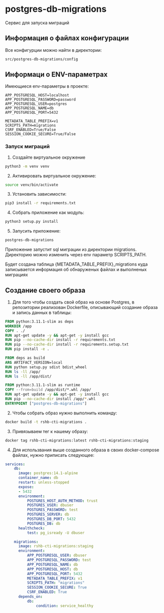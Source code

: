 # postgres-db-migrations

Сервис для запуска миграций

## Информация о файлах конфигурации
Все конфигурции можно найти в директории:
```bash
src/postgres-db-migrations/config
```

## Информаци о ENV-параметрах
Имеющиеся env-параметры в проекте:
```
APP_POSTGRESQL_HOST=localhost
APP_POSTGRESQL_PASSWORD=password
APP_POSTGRESQL_USER=postgres
APP_POSTGRESQL_NAME=db
APP_POSTGRESQL_PORT=5432

METADATA_TABLE_PREFIX=v1
SCRIPTS_PATH=migrations
CSRF_ENABLED=True/False
SESSION_COOKIE_SECURE=True/False
```

### Запуск миграций

1. Создайте виртуальное окружение

```bash
python3 -m venv venv
```

2. Активировать виртуальное окружение: 

```bash
source venv/bin/activate
```

3. Установить зависимости: 

```bash
pip3 install -r requirements.txt
```

4. Собрать приложение как модуль:

```bash
python3 setup.py install
```

5. Запусить приложение:
```bash
postgres-db-migrations
```

Приложение запустит sql миграции из директории migrations. Директорию можно изменить через env параметр SCRIPTS_PATH.

Будет создана таблица {METADATA_TABLE_PREFIX}_migrations куда записывается информация об обнаруженых файлах и выполненых миграциях


## Создание своего образа

1. Для того чтобы создать свой образ на основе Postgres, в репозитории реализован Dockerfile, описывающий создание образа и запись данных в таблицы:
```Dockerfile
FROM python:3.11.1-slim as deps
WORKDIR /app
COPY . ./
RUN apt-get update -y && apt-get -y install gcc
RUN pip --no-cache-dir install -r requirements.txt 
RUN pip --no-cache-dir install -r requirements.setup.txt 
RUN pip install -e .

FROM deps as build
ARG ARTIFACT_VERSION=local
RUN python setup.py sdist bdist_wheel
RUN ls -ll /app/
RUN ls -ll /app/dist/

FROM python:3.11.1-slim as runtime
COPY --from=build /app/dist/*.whl /app/
RUN apt-get update -y && apt-get -y install gcc
RUN pip --no-cache-dir install /app/*.whl
ENTRYPOINT ["postgres-db-migrations"]
```

2. Чтобы собрать образ нужно выполнить команду:
```bash
docker build -t rshb-cti-migrations .
```

3. Привязываем тег к нашему образу:
```bash
docker tag rshb-cti-migrations:latest rshb-cti-migrations:staging
```

4. Для использвания выше созданного образа в своих docker-compose файлах, нужно приписать следующее:
```yaml
services:
    db:
      image: postgres:14.1-alpine
      container_name: db
      restart: unless-stopped
      expose:
      - 5432
      environment:
          POSTGRES_HOST_AUTH_METHOD: trust
          POSTGRES_USER: dbuser
          POSTGRES_PASSWORD: test
          POSTGRES_SERVER: db
          POSTGRES_DB_PORT: 5432
          POSTGRES_DB: db
      healthcheck:
          test: pg_isready -U dbuser

    migrations:
      image: rshb-cti-migrations:staging
      environment:
          APP_POSTGRESQL_USER: dbuser
          APP_POSTGRESQL_PASSWORD: test
          APP_POSTGRESQL_NAME: db
          APP_POSTGRESQL_HOST: db
          APP_POSTGRESQL_PORT: 5432
          METADATA_TABLE_PREFIX: v1
          SCRIPTS_PATH: "migrations"
          SESSION_COOKIE_SECURE: True
          CSRF_ENABLED: True
      depends_on:
          db:
              condition: service_healthy
```
 